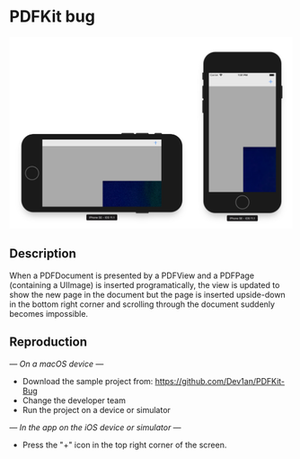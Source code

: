 #  PDFKit bug

![screenshot](screenshot.png)

## Description
When a PDFDocument is presented by a PDFView and a PDFPage (containing a UIImage) is inserted programatically, the view is updated to show the new page in the document but the page is inserted upside-down in the bottom right corner and scrolling through the document suddenly becomes impossible.

## Reproduction
*— On a macOS device —*
- Download the sample project from: https://github.com/Dev1an/PDFKit-Bug
- Change the developer team
- Run the project on a device or simulator

*— In the app on the iOS device or simulator —*
- Press the "+" icon in the top right corner of the screen.

